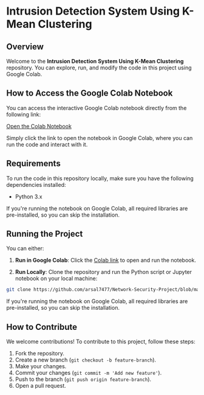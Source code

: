 # Intrusion Detection System Using K-Mean Clustering

## Overview

Welcome to the **Intrusion Detection System Using K-Mean Clustering** repository. You can explore, run, and modify the code in this project using Google Colab.

## How to Access the Google Colab Notebook

You can access the interactive Google Colab notebook directly from the following link:

[Open the Colab Notebook](https://colab.research.google.com/drive/1wRPE5mRL40djqGV40lz55l9NJpMvTO_A)

Simply click the link to open the notebook in Google Colab, where you can run the code and interact with it.

## Requirements

To run the code in this repository locally, make sure you have the following dependencies installed:

- Python 3.x


If you're running the notebook on Google Colab, all required libraries are pre-installed, so you can skip the installation.

## Running the Project

You can either:

1. **Run in Google Colab**: Click the [Colab link](https://colab.research.google.com/drive/1wRPE5mRL40djqGV40lz55l9NJpMvTO_A) to open and run the notebook.

2. **Run Locally**: Clone the repository and run the Python script or Jupyter notebook on your local machine:

```bash
git clone https://github.com/arsal7477/Network-Security-Project/blob/main/Intrusion%20Detection%20System%20Using%20K-Means%20Clustering%20Algorithm.ipynb
```

If you're running the notebook on Google Colab, all required libraries are pre-installed, so you can skip the installation.

## How to Contribute

We welcome contributions! To contribute to this project, follow these steps:

1. Fork the repository.
2. Create a new branch (`git checkout -b feature-branch`).
3. Make your changes.
4. Commit your changes (`git commit -m 'Add new feature'`).
5. Push to the branch (`git push origin feature-branch`).
6. Open a pull request.
